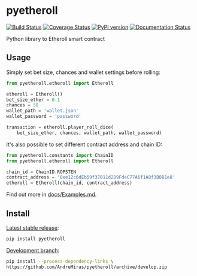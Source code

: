 # pyetheroll

[![Build Status](https://travis-ci.com/AndreMiras/pyetheroll.svg?branch=develop)](https://travis-ci.com/AndreMiras/pyetheroll)
[![Coverage Status](https://coveralls.io/repos/github/AndreMiras/pyetheroll/badge.svg?branch=develop)](https://coveralls.io/github/AndreMiras/pyetheroll?branch=develop)
[![PyPI version](https://badge.fury.io/py/pyetheroll.svg)](https://badge.fury.io/py/pyetheroll)
[![Documentation Status](https://readthedocs.org/projects/pyetheroll/badge/?version=latest)](https://pyetheroll.readthedocs.io/en/latest/?badge=latest)

Python library to Etheroll smart contract


## Usage

Simply set bet size, chances and wallet settings before rolling:
```python
from pyetheroll.etheroll import Etheroll

etheroll = Etheroll()
bet_size_ether = 0.1
chances = 50
wallet_path = 'wallet.json'
wallet_password = 'password'

transaction = etheroll.player_roll_dice(
    bet_size_ether, chances, wallet_path, wallet_password)
```

It's also possible to set different contract address and chain ID:
```python
from pyetheroll.constants import ChainID
from pyetheroll.etheroll import Etheroll

chain_id = ChainID.ROPSTEN
contract_address = '0xe12c6dEb59f37011d2D9FdeC77A6f1A8f3B8B1e8'
etheroll = Etheroll(chain_id, contract_address)
```

Find out more in [docs/Examples.md](docs/Examples.md).

## Install

[Latest stable release](https://github.com/AndreMiras/pyetheroll/tree/master):
```sh
pip install pyetheroll
```

[Development branch](https://github.com/AndreMiras/pyetheroll/tree/develop):
```sh
pip install --process-dependency-links \
https://github.com/AndreMiras/pyetheroll/archive/develop.zip
```
